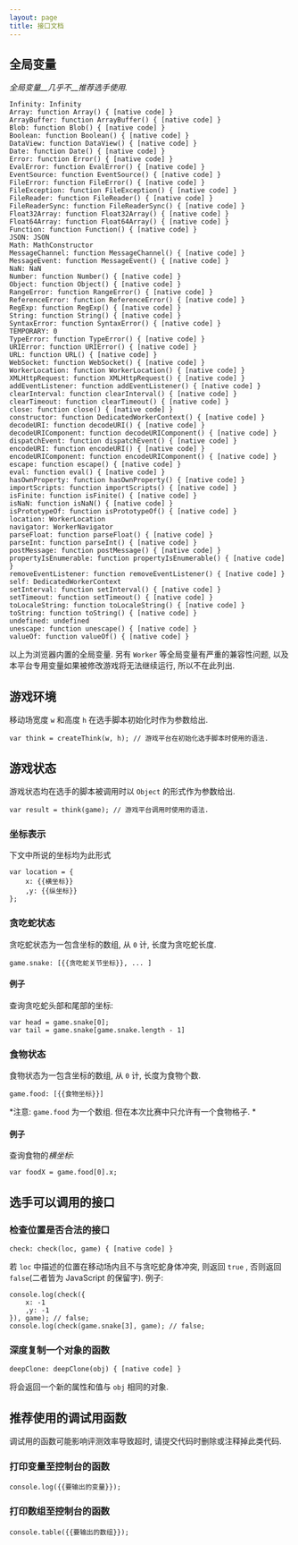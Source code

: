 ```yaml
---
layout: page
title: 接口文档
---
```

## 全局变量
<i>全局变量__几乎不__推荐选手使用. </i>

	Infinity: Infinity
	Array: function Array() { [native code] }
	ArrayBuffer: function ArrayBuffer() { [native code] }
	Blob: function Blob() { [native code] }
	Boolean: function Boolean() { [native code] }
	DataView: function DataView() { [native code] }
	Date: function Date() { [native code] }
	Error: function Error() { [native code] }
	EvalError: function EvalError() { [native code] }
	EventSource: function EventSource() { [native code] }
	FileError: function FileError() { [native code] }
	FileException: function FileException() { [native code] }
	FileReader: function FileReader() { [native code] }
	FileReaderSync: function FileReaderSync() { [native code] }
	Float32Array: function Float32Array() { [native code] }
	Float64Array: function Float64Array() { [native code] }
	Function: function Function() { [native code] }
	JSON: JSON
	Math: MathConstructor
	MessageChannel: function MessageChannel() { [native code] }
	MessageEvent: function MessageEvent() { [native code] }
	NaN: NaN
	Number: function Number() { [native code] }
	Object: function Object() { [native code] }
	RangeError: function RangeError() { [native code] }
	ReferenceError: function ReferenceError() { [native code] }
	RegExp: function RegExp() { [native code] }
	String: function String() { [native code] }
	SyntaxError: function SyntaxError() { [native code] }
	TEMPORARY: 0
	TypeError: function TypeError() { [native code] }
	URIError: function URIError() { [native code] }
	URL: function URL() { [native code] }
	WebSocket: function WebSocket() { [native code] }
	WorkerLocation: function WorkerLocation() { [native code] }
	XMLHttpRequest: function XMLHttpRequest() { [native code] }
	addEventListener: function addEventListener() { [native code] }
	clearInterval: function clearInterval() { [native code] }
	clearTimeout: function clearTimeout() { [native code] }
	close: function close() { [native code] }
	constructor: function DedicatedWorkerContext() { [native code] }
	decodeURI: function decodeURI() { [native code] }
	decodeURIComponent: function decodeURIComponent() { [native code] }
	dispatchEvent: function dispatchEvent() { [native code] }
	encodeURI: function encodeURI() { [native code] }
	encodeURIComponent: function encodeURIComponent() { [native code] }
	escape: function escape() { [native code] }
	eval: function eval() { [native code] }
	hasOwnProperty: function hasOwnProperty() { [native code] }
	importScripts: function importScripts() { [native code] }
	isFinite: function isFinite() { [native code] }
	isNaN: function isNaN() { [native code] }
	isPrototypeOf: function isPrototypeOf() { [native code] }
	location: WorkerLocation
	navigator: WorkerNavigator
	parseFloat: function parseFloat() { [native code] }
	parseInt: function parseInt() { [native code] }
	postMessage: function postMessage() { [native code] }
	propertyIsEnumerable: function propertyIsEnumerable() { [native code] }
	removeEventListener: function removeEventListener() { [native code] }
	self: DedicatedWorkerContext
	setInterval: function setInterval() { [native code] }
	setTimeout: function setTimeout() { [native code] }
	toLocaleString: function toLocaleString() { [native code] }
	toString: function toString() { [native code] }
	undefined: undefined
	unescape: function unescape() { [native code] }
	valueOf: function valueOf() { [native code] }

以上为浏览器内置的全局变量. 另有 `Worker` 等全局变量有严重的兼容性问题, 以及本平台专用变量如果被修改游戏将无法继续运行, 所以不在此列出. 

## 游戏环境
移动场宽度 `w` 和高度 `h` 在选手脚本初始化时作为参数给出. 

	var think = createThink(w, h); // 游戏平台在初始化选手脚本时使用的语法. 


## 游戏状态
游戏状态均在选手的脚本被调用时以 `Object` 的形式作为参数给出. 

	var result = think(game); // 游戏平台调用时使用的语法. 


### 坐标表示
下文中所说的坐标均为此形式

	var location = {
	    x: {{横坐标}}
	    ,y: {{纵坐标}}
	};


### 贪吃蛇状态
贪吃蛇状态为一包含坐标的数组, 从 `0` 计, 长度为贪吃蛇长度. 

	game.snake: [{{贪吃蛇关节坐标}}, ... ]


#### 例子
查询贪吃蛇头部和尾部的坐标: 

	var head = game.snake[0];
	var tail = game.snake[game.snake.length - 1]


### 食物状态
食物状态为一包含坐标的数组, 从 `0` 计, 长度为食物个数. 

	game.food: [{{食物坐标}}]


*注意: `game.food` 为一个数组. 但在本次比赛中只允许有一个食物格子. *

#### 例子
查询食物的*横坐标*: 

	var foodX = game.food[0].x;


## 选手可以调用的接口

### 检查位置是否合法的接口

	check: check(loc, game) { [native code] }

若 `loc` 中描述的位置在移动场内且不与贪吃蛇身体冲突, 则返回 `true` , 否则返回 `false`(二者皆为 JavaScript 的保留字). 例子: 

	console.log(check({
	    x: -1
	    ,y: -1
	}), game); // false;
	console.log(check(game.snake[3], game); // false;

### 深度复制一个对象的函数

	deepClone: deepClone(obj) { [native code] }

将会返回一个新的属性和值与 `obj` 相同的对象. 

## 推荐使用的调试用函数

调试用的函数可能影响评测效率导致超时, 请提交代码时删除或注释掉此类代码. 

### 打印变量至控制台的函数

	console.log({{要输出的变量}});


### 打印数组至控制台的函数

	console.table({{要输出的数组}});

